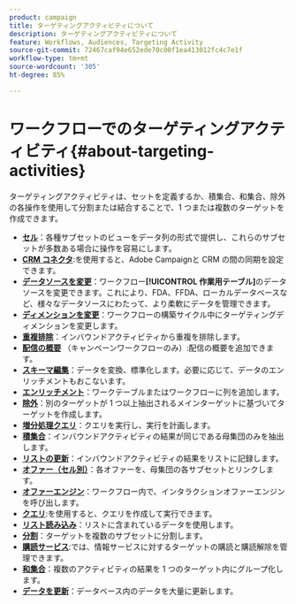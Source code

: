 ```yaml
---
product: campaign
title: ターゲティングアクティビティについて
description: ターゲティングアクティビティについて
feature: Workflows, Audiences, Targeting Activity
source-git-commit: 72467caf94e652ede70c00f1ea413012fc4c7e1f
workflow-type: tm+mt
source-wordcount: '305'
ht-degree: 85%

---
```


# ワークフローでのターゲティングアクティビティ{#about-targeting-activities}

ターゲティングアクティビティは、セットを定義するか、積集合、和集合、除外の各操作を使用して分割または結合することで、1 つまたは複数のターゲットを作成できます。

* **[セル](cells.md)**：各種サブセットのビューをデータ列の形式で提供し、これらのサブセットが多数ある場合に操作を容易にします。
* **[CRM コネクタ](crm-connector.md)**:を使用すると、Adobe Campaignと CRM の間の同期を設定できます。
* **[データソースを変更](change-data-source.md)**：ワークフロー&#x200B;**[!UICONTROL 作業用テーブル]**&#x200B;のデータソースを変更できます。これにより、FDA、FFDA、ローカルデータベースなど、様々なデータソースにわたって、より柔軟にデータを管理できます。
* **[ディメンションを変更](change-dimension.md)**：ワークフローの構築サイクル中にターゲティングディメンションを変更します。
* **[重複排除](deduplication.md)**：インバウンドアクティビティから重複を排除します。
* **[配信の概要](delivery-outline.md)** （キャンペーンワークフローのみ）:配信の概要を追加できます。
* **[スキーマ編集](edit-schema.md)**：データを変換、標準化します。必要に応じて、データのエンリッチメントもおこないます。
* **[エンリッチメント](enrichment.md)**：ワークテーブルまたはワークフローに列を追加します。
* **[除外](exclusion.md)**：別のターゲットが 1 つ以上抽出されるメインターゲットに基づいてターゲットを作成します。
* **[増分処理クエリ](incremental-query.md)**：クエリを実行し、実行を計画します。
* **[積集合](intersection.md)**：インバウンドアクティビティの結果が同じである母集団のみを抽出します。
* **[リストの更新](list-update.md)**：インバウンドアクティビティの結果をリストに記録します。
* **[オファー（セル別）](offers-by-cell.md)**：各オファーを、母集団の各サブセットとリンクします。
* **[オファーエンジン](offer-engine.md)**：ワークフロー内で、インタラクションオファーエンジンを呼び出します。
* **[クエリ](query.md)**:を使用すると、クエリを作成して実行できます。
* **[リスト読み込み](read-list.md)**：リストに含まれているデータを使用します。
* **[分割](split.md)**：ターゲットを複数のサブセットに分割します。
* **[購読サービス](subscription-services.md)**:では、情報サービスに対するターゲットの購読と購読解除を管理できます。
* **[和集合](union.md)**：複数のアクティビティの結果を 1 つのターゲット内にグループ化します。
* **[データを更新](update-data.md)**：データベース内のデータを大量に更新します。

